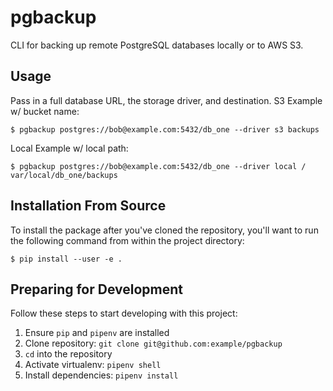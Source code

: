 pgbackup
========
CLI for backing up remote PostgreSQL databases locally or to AWS S3.
## Usage
Pass in a full database URL, the storage driver, and destination.
S3 Example w/ bucket name:
```
$ pgbackup postgres://bob@example.com:5432/db_one --driver s3 backups
```
Local Example w/ local path:
```
$ pgbackup postgres://bob@example.com:5432/db_one --driver local /
var/local/db_one/backups
```
## Installation From Source
To install the package after you've cloned the repository, you'll
want to run the following command from within the project directory:
```
$ pip install --user -e .
```
## Preparing for Development
Follow these steps to start developing with this project:
1. Ensure `pip` and `pipenv` are installed
2. Clone repository: `git clone git@github.com:example/pgbackup`
3. `cd` into the repository
4. Activate virtualenv: `pipenv shell`
5. Install dependencies: `pipenv install`